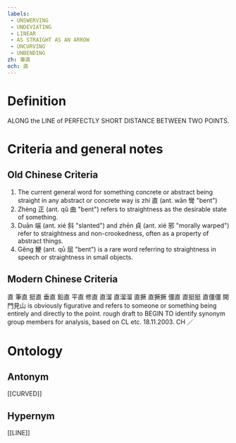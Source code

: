 ```yaml
---
labels: 
 - UNSWERVING
 - UNDEVIATING
 - LINEAR
 - AS STRAIGHT AS AN ARROW
 - UNCURVING
 - UNBENDING
zh: 筆直
och: 直
---
```


# Definition
ALONG the LINE of PERFECTLY SHORT DISTANCE BETWEEN TWO POINTS.
# Criteria and general notes
## Old Chinese Criteria
1. The current general word for something concrete or abstract being straight in any abstract or concrete way is zhí 直 (ant. wān 彎 "bent")
2. Zhèng 正 (ant. qǔ 曲 "bent") refers to straightness as the desirable state of something.
3. Duān 端 (ant. xié 斜 "slanted") and zhēn 貞 (ant. xié 邪 "morally warped") refer to straightness and non-crookedness, often as a property of abstract things.
4. Gěng 鯁 (ant. qū 屈 "bent") is a rare word referring to straightness in speech or straightness in small objects.
## Modern Chinese Criteria
直
筆直
挺直
垂直
鉛直
平直
修直
直溜
直溜溜
直撅
直撅撅
僵直
直挺挺
直僵僵
開門見山 is obviously figurative and refers to someone or something being entirely and directly to the point.
rough draft to BEGIN TO identify synonym group members for analysis, based on CL etc. 18.11.2003. CH ／
# Ontology

## Antonym
[[CURVED]]
## Hypernym
[[LINE]]